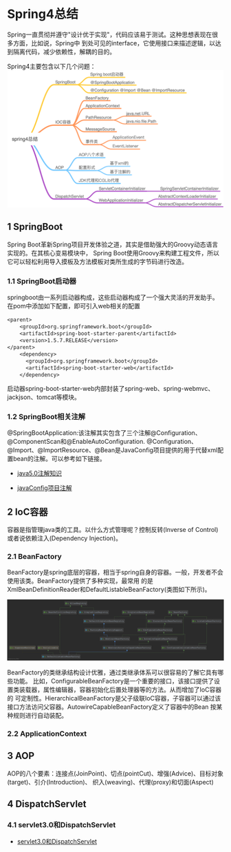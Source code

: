 # Spring4总结
Spring一直贯彻并遵守"设计优于实现"，代码应该易于测试。这种思想表现在很多方面，比如说，Spring中
到处可见的interface，它使用接口来描述逻辑，以达到隔离代码，减少依赖性，解耦的目的。

Spring4主要包含以下几个问题：
![spring4总结](spring4总结.png)


## 1 SpringBoot

Spring Boot革新Spring项目开发体验之道，其实是借助强大的Groovy动态语言实现的。在其核心变易模块中，
Spring Boot使用Groovy来构建工程文件，所以它可以轻松利用导入摸板及方法模板对类所生成的字节码进行改造。

### 1.1 SpringBoot启动器
 
springboot由一系列启动器构成，这些启动器构成了一个强大灵活的开发助手。
在pom中添加如下配置，即可引入web相关的配置

```
<parent>
    <groupId>org.springframework.boot</groupId>
    <artifactId>spring-boot-starter-parent</artifactId>
    <version>1.5.7.RELEASE</version>
</parent>
    <dependency>
      <groupId>org.springframework.boot</groupId>
      <artifactId>spring-boot-starter-web</artifactId>
    </dependency>
```

启动器spring-boot-starter-web内部封装了spring-web、spring-webmvc、jackjson、tomcat等模块。

### 1.2 SpringBoot相关注解

@SpringBootApplication:该注解其实包含了三个注解@Configuration、@ComponentScan和@EnableAutoConfiguration.
@Configuration、@Import、@ImportResource、@Bean是JavaConfig项目提供的用于代替xml配置bean的注解。可以参考如下链接。

- [java5.0注解知识](./src/main/java/com/smart/aspectj/anno/readme.md)

- [javaConfig项目注解](./src/main/java/com/smart/conf/readme.md)

## 2 IoC容器

容器是指管理java类的工具。以什么方式管理呢？控制反转(Inverse of Control)或者说依赖注入(Dependency Injection)。

### 2.1 BeanFactory

BeanFactory是spring底层的容器，相当于spring自身的容器。一般，开发者不会使用该类。BeanFactory提供了多种实现，最常用
的是XmlBeanDefinitionReader和DefaultListableBeanFactory(类图如下所示)。

![DefaultListableBeanFactory类图](DefaultListableBeanFactory.png)

BeanFactory的类继承结构设计优雅，通过类继承体系可以很容易的了解它具有哪些功能。
比如，ConfigurableBeanFactory是一个重要的接口，该接口提供了设置类装载器，属性编辑器，容器初始化后置处理器等的方法。从而增加了IoC容器的
可定制性。HierarchicalBeanFactory是父子级联IoC容器，子容器可以通过该接口方法访问父容器。AutowireCapableBeanFactory定义了容器中的Bean
按某种规则进行自动装配。

### 2.2 ApplicationContext

## 3 AOP

AOP的八个要素：连接点(JoinPoint)、切点(pointCut)、增强(Advice)、目标对象(target)、引介(Introduction)、
织入(weaving)、代理(proxy)和切面(Aspect)

## 4 DispatchServlet

### 4.1 servlet3.0和DispatchServlet
- [servlet3.0和DispatchServlet](./src/main/java/com/smart/web/readme.md)